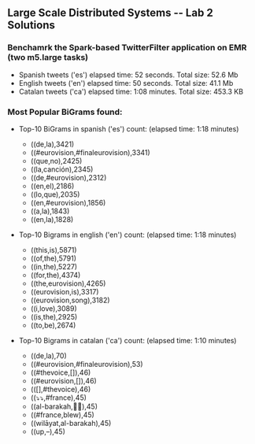## Large Scale Distributed Systems -- Lab 2 Solutions

### Benchamrk the Spark-based TwitterFilter application on EMR (two m5.large tasks)

 - Spanish tweets ('es') elapsed time: 52 seconds. Total size: 52.6 Mb
 - English tweets ('en') elapsed time: 50 seconds. Total size: 41.1 Mb
 - Catalan tweets ('ca') elapsed time: 1:08 minutes. Total size: 453.3 KB

### Most Popular BiGrams found:
 - Top-10 BiGrams in spanish ('es') count: (elapsed time: 1:18 minutes)
    - ((de,la),3421)
    - ((#eurovision,#finaleurovision),3341)
    - ((que,no),2425)
    - ((la,canción),2345)
    - ((de,#eurovision),2312)
    - ((en,el),2186)
    - ((lo,que),2035)
    - ((en,#eurovision),1856)
    - ((a,la),1843)
    - ((en,la),1828)
       
 - Top-10 Bigrams in english ('en') count: (elapsed time: 1:18 minutes)
    - ((this,is),5871)
    - ((of,the),5791)
    - ((in,the),5227)
    - ((for,the),4374)
    - ((the,eurovision),4265)
    - ((eurovision,is),3317)
    - ((eurovision,song),3182)
    - ((i,love),3089)
    - ((is,the),2925)
    - ((to,be),2674)
  
 - Top-10 Bigrams in catalan ('ca') count: (elapsed time: 1:10 minutes)
    - ((de,la),70)
    - ((#eurovision,#finaleurovision),53)
    - ((#thevoice,[]),46)
    - ((#eurovision,[]),46)
    - (([],#thevoice),46)
    - ((⤵️⤵️,#france),45)
    - ((al-barakah,🎥🎥),45)
    - ((#france,blew),45)
    - ((wilāyat,al-barakah),45)
    - ((up,–),45)
